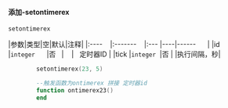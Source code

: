 #### 添加-setontimerex
`setontimerex`

|参数|类型|空|默认|注释|
|:----    |:-------    |:--- |----|------      |
|id     |`integer`      |否   |    |   定时器ID |
|tick |`integer`  |否 | |执行间隔，秒|
```lua
        setontimerex(23, 5)

        --触发函数为ontimerex 拼接 定时器id
        function ontimerex23()
        end
```
